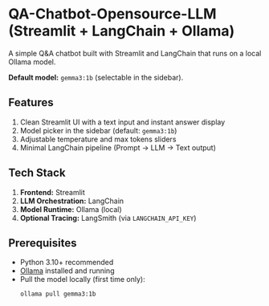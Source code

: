 # QA-Chatbot-Opensource-LLM (Streamlit + LangChain + Ollama)
A simple Q&amp;A chatbot built with Streamlit and LangChain that runs on a local Ollama model.

**Default model:** `gemma3:1b` (selectable in the sidebar).

## Features
1) Clean Streamlit UI with a text input and instant answer display
2) Model picker in the sidebar (default: `gemma3:1b`)
3) Adjustable temperature and max tokens sliders
4) Minimal LangChain pipeline (Prompt → LLM → Text output)

## Tech Stack
1) **Frontend:** Streamlit
2) **LLM Orchestration:** LangChain
3) **Model Runtime:** Ollama (local)
4) **Optional Tracing:** LangSmith (via `LANGCHAIN_API_KEY`)

## Prerequisites
- Python 3.10+ recommended
- [Ollama](https://ollama.com/) installed and running
- Pull the model locally (first time only):
  ```bash
  ollama pull gemma3:1b
